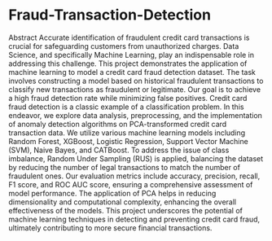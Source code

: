 # Fraud-Transaction-Detection


Abstract
Accurate identification of fraudulent credit card transactions is crucial for safeguarding
customers from unauthorized charges. Data Science, and specifically Machine Learning, play
an indispensable role in addressing this challenge. This project demonstrates the application
of machine learning to model a credit card fraud detection dataset. The task involves
constructing a model based on historical fraudulent transactions to classify new transactions
as fraudulent or legitimate. Our goal is to achieve a high fraud detection rate while
minimizing false positives.
Credit card fraud detection is a classic example of a classification problem. In this endeavor,
we explore data analysis, preprocessing, and the implementation of anomaly detection
algorithms on PCA-transformed credit card transaction data. We utilize various machine
learning models including Random Forest, XGBoost, Logistic Regression, Support Vector
Machine (SVM), Naive Bayes, and CATBoost. To address the issue of class imbalance,
Random Under Sampling (RUS) is applied, balancing the dataset by reducing the number of
legal transactions to match the number of fraudulent ones.
Our evaluation metrics include accuracy, precision, recall, F1 score, and ROC AUC score,
ensuring a comprehensive assessment of model performance. The application of PCA helps
in reducing dimensionality and computational complexity, enhancing the overall
effectiveness of the models. This project underscores the potential of machine learning
techniques in detecting and preventing credit card fraud, ultimately contributing to more
secure financial transactions.
